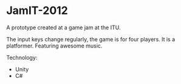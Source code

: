 JamIT-2012
==========

A prototype created at a game jam at the ITU.

The input keys change regularly, the game is for four players. It is a platformer. Featuring awesome music.

Technology:

* Unity
* C#
